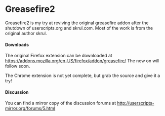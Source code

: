 Greasefire2
==========

Greasefire2 is my try at reviving the original greasefire addon after the shutdown of userscripts.org and skrul.com.
Most of the work is from the original author skrul.

#### Downloads

The original Firefox extension can be downloaded at https://addons.mozilla.org/en-US/firefox/addon/greasefire/
The new on will follow soon.

The Chrome extension is not yet complete, but grab the source and give it a try!

#### Discussion

You can find a mirror copy of the discussion forums at http://userscripts-mirror.org/forums/5.html
